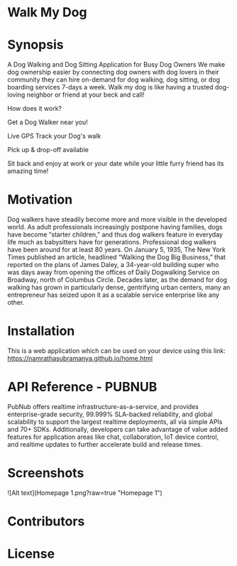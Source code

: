 # Walk My Dog
# Synopsis
A Dog Walking and Dog Sitting Application for Busy Dog Owners
We make dog ownership easier by connecting dog owners with dog lovers in their community they can hire on-demand for dog walking, dog sitting, or dog boarding services 7-days a week. Walk my dog is like having a trusted dog-loving neighbor or friend at your beck and call!

  How does it work?
  
   Get a Dog Walker near you!
  
   Live GPS Track your Dog's walk
  
   Pick up & drop-off available
  
   Sit back and enjoy at work or your date while your little furry friend has its amazing time!

# Motivation
Dog walkers have steadily become more and more visible in the developed world. As adult professionals increasingly postpone having families, dogs have become “starter children,” and thus dog walkers feature in everyday life much as babysitters have for generations. Professional dog walkers have been around for at least 80 years. On January 5, 1935, The New York Times published an article, headlined “Walking the Dog Big Business,” that reported on the plans of James Daley, a 34-year-old building super who was days away from opening the offices of Daily Dogwalking Service on Broadway, north of Columbus Circle. Decades later, as the demand for dog walking has grown in particularly dense, gentrifying urban centers, many an entrepreneur has seized upon it as a scalable service enterprise like any other. 

# Installation
This is a web application which can be used on your device using this link:
    https://namrathasubramanya.github.io/home.html

# API Reference - PUBNUB
PubNub offers realtime infrastructure-as-a-service, and provides enterprise-grade security, 99.999% SLA-backed reliability, and global scalability to support the largest realtime deployments, all via simple APIs and 70+ SDKs. Additionally, developers can take advantage of value added features for application areas like chat, collaboration, IoT device control, and realtime updates to further accelerate build and release times.

# Screenshots

![Alt text](Homepage 1.png?raw=true "Homepage 1")


# Contributors


# License

